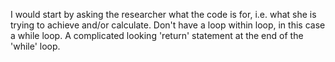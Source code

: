 I would start by asking the researcher what the code is for, i.e. what she is trying to achieve and/or calculate.
Don't have a loop within loop, in this case a while loop.
A complicated looking 'return' statement at the end of the 'while' loop. 
